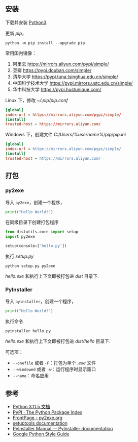 ## 安装

下载并安装 [Python3](https://www.python.org/downloads/release/python-31013/).

更新 _pip_，

```shell
python -m pip install --upgrade pip
```

常用国内镜像：

1. 阿里云 <https://mirrors.aliyun.com/pypi/simple/>
2. 豆瓣 <https://pypi.douban.com/simple/>
3. 清华大学 <https://pypi.tuna.tsinghua.edu.cn/simple/>
4. 中国科学技术大学 <https://pypi.mirrors.ustc.edu.cn/simple/>
5. 华中科技大学 <https://pypi.hustunique.com/>

Linux 下，修改 _~/.pip/pip.conf_

```conf title="pip.conf"
[global]
index-url = https://mirrors.aliyun.com/pypi/simple/
[install]
trusted-host = https://mirrors.aliyun.com/
```

Windows 下，创建文件 _C:/Users/%username%/pip/pip.ini_

```ini title="pip.ini"
[global]
index-url = https://mirrors.aliyun.com/pypi/simple/
[install]
trusted-host = https://mirrors.aliyun.com/
```

## 打包

### py2exe

导入 `py2exe`，创建一个程序，

```python title="hello.py"
print("Hello World!")
```

在同级目录下创建打包程序

```python title="setup.py"
from distutils.core import setup
import py2exe

setup(console=['hello.py'])
```

执行 _setup.py_

```shell
python setup.py py2exe
```

_hello.exe_ 和执行上下文即被打包进 _dist_ 目录下.

### PyInstaller

导入 `pyinstaller`，创建一个程序，

```python title="hello.py"
print("Hello World!")
```

执行命令

```shell
pyinstaller hello.py
```

_hello.exe_ 和执行上下文即被打包进 _dist/hello_ 目录下.

可选项：

-   `--onefile` 或者 `-F`：打包为单个 _.exe_ 文件
-   `--windowed` 或者 `-w`：运行程序时显示窗口
-   `--name`：命名应用

## 参考

-   [Python 3.11.5 文档](https://docs.python.org/zh-cn/3/index.html)
-   [PyPI · The Python Package Index](https://pypi.org/)
-   [FrontPage - py2exe.org](http://www.py2exe.org/)
-   [setuptools documentation](https://setuptools.pypa.io/en/latest/)
-   [PyInstaller Manual — PyInstaller documentation](https://pyinstaller.org/en/stable/)
-   [Google Python Style Guide](https://google.github.io/styleguide/pyguide.html)
